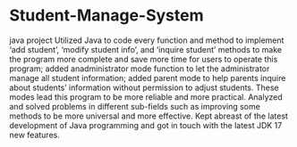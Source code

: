 # Student-Manage-System
java project
Utilized Java to code every function and method to implement ‘add student’, ‘modify student info’, and ‘inquire student’ methods to make the program more complete and save more time for users to operate this program; added anadministrator mode function to let the administrator manage all student information; added parent mode to help parents inquire about students’ information without permission to adjust students. These modes lead this program to be more reliable and more practical.
Analyzed and solved problems in different sub-fields such as improving some methods to be more universal and more effective. Kept abreast of the latest development of Java programming and got in touch with the latest JDK 17 new features.
